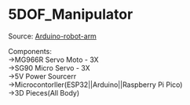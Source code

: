 # 5DOF_Manipulator

Source: [Arduino-robot-arm](https://howtomechatronics.com/tutorials/arduino/diy-arduino-robot-arm-with-smartphone-control/#google_vignette)

Components:  
->MG966R Servo Moto - 3X  
->SG90 Micro Servo - 3X  
->5V Power Sourcerr  
->Microcontorller(ESP32||Arduino||Raspberry Pi Pico)  
->3D Pieces(All Body)  
